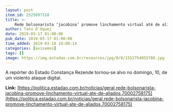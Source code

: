 ```yaml
---
layout: post
item_id: 2525697318
title: >-
    Rede bolsonarista ‘jacobina’ promove linchamento virtual até de aliados
author: Tatu D'Oquei
date: 2019-03-17 01:00:00
pub_date: 2019-03-17 01:00:00
time_added: 2019-03-18 19:09:14
categories: [avisamos]
tags: []
image: https://img.estadao.com.br/resources/jpg/0/8/1552754055780.jpg
---
```


A repórter do Estado Constança Rezende tornou-se alvo no domingo, 10, de um violento ataque digital.

**Link:** [https://politica.estadao.com.br/noticias/geral,rede-bolsonarista-jacobina-promove-linchamento-virtual-ate-de-aliados,70002758175](https://politica.estadao.com.br/noticias/geral,rede-bolsonarista-jacobina-promove-linchamento-virtual-ate-de-aliados,70002758175)

